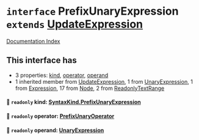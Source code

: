 # `interface` PrefixUnaryExpression `extends` [UpdateExpression](../interface.UpdateExpression/README.md)

[Documentation Index](../README.md)

## This interface has

- 3 properties:
[kind](#-readonly-kind-syntaxkindprefixunaryexpression),
[operator](#-readonly-operator-prefixunaryoperator),
[operand](#-readonly-operand-unaryexpression)
- 1 inherited member from [UpdateExpression](../interface.UpdateExpression/README.md), 1 from [UnaryExpression](../interface.UnaryExpression/README.md), 1 from [Expression](../interface.Expression/README.md), 17 from [Node](../interface.Node/README.md), 2 from [ReadonlyTextRange](../interface.ReadonlyTextRange/README.md)


#### 📄 `readonly` kind: [SyntaxKind.PrefixUnaryExpression](../enum.SyntaxKind/README.md#prefixunaryexpression--224)



#### 📄 `readonly` operator: [PrefixUnaryOperator](../type.PrefixUnaryOperator/README.md)



#### 📄 `readonly` operand: [UnaryExpression](../interface.UnaryExpression/README.md)



